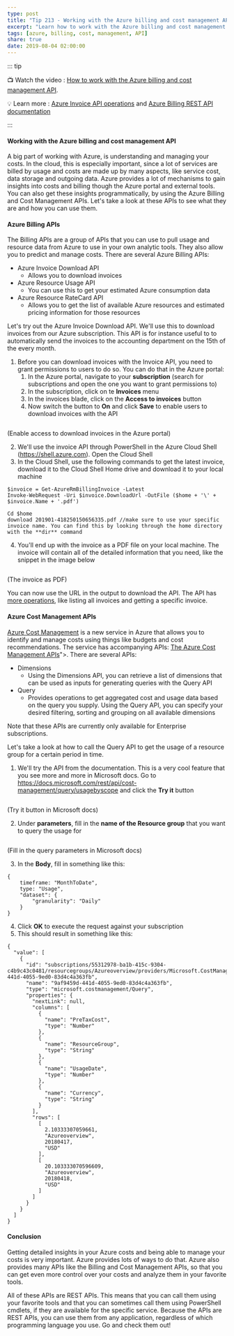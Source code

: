 ```yaml
---
type: post
title: "Tip 213 - Working with the Azure billing and cost management API"
excerpt: "Learn how to work with the Azure billing and cost management API"
tags: [azure, billing, cost, management, API]
share: true
date: 2019-08-04 02:00:00
---
```

 
::: tip

:tv: Watch the video : [How to work with the Azure billing and cost management API](https://www.youtube.com/watch?v=9dl84ttYR70&list=PLLasX02E8BPCNCK8Thcxu-Y-XcBUbhFWC&index=67?WT.mc_id=youtube-azuredevtips-micrum).

:bulb: Learn more : [Azure Invoice API operations](https://aka.ms/att/azure-invoice-api) and [Azure Billing REST API documentation]( https://aka.ms/att/azure-billing-api)
 
:::

#### Working with the Azure billing and cost management API

A big part of working with Azure, is understanding and managing your costs. In the cloud, this is especially important, since a lot of services are billed by usage and costs are made up by many aspects, like service cost, data storage and outgoing data. 
Azure provides a lot of mechanisms to gain insights into costs and billing though the Azure portal and external tools. You can also get these insights programmatically, by using the Azure Billing and Cost Management APIs. Let's take a look at these APIs to see what they are and how you can use them.

#### Azure Billing APIs

The Billing APIs are a group of APIs that you can use to pull usage and resource data from Azure to use in your own analytic tools. They also allow you to predict and manage costs. There are several Azure Billing APIs:

* Azure Invoice Download API
    * Allows you to download invoices
* Azure Resource Usage API
    * You can use this to get your estimated Azure consumption data
* Azure Resource RateCard API
    * Allows you to get the list of available Azure resources and estimated pricing information for those resources

Let's try out the Azure Invoice Download API. We'll use this to download invoices from our Azure subscription. This API is for instance useful to to automatically send the invoices to the accounting department on the 15th of the every month.   

1. Before you can download invoices with the Invoice API, you need to grant permissions to users to do so. You can do that in the Azure portal:
    1. In the Azure portal, navigate to your **subscription** (search for subscriptions and open the one you want to grant permissions to)
    2. In the subscription, click on te **Invoices** menu
    3. In the invoices blade, click on the **Access to invoices** button
    4. Now switch the button to **On** and click **Save** to enable users to download invoices with the API

<img :src="$withBase('/files/EnableAccessToinvoices.png')">

(Enable access to download invoices in the Azure portal)

2. We'll use the invoice API through PowerShell in the Azure Cloud Shell (https://shell.azure.com). Open the Cloud Shell
3. In the Cloud Shell, use the following commands to get the latest invoice, download it to the Cloud Shell Home drive and download it to your local machine
```
$invoice = Get-AzureRmBillingInvoice -Latest
Invoke-WebRequest -Uri $invoice.DownloadUrl -OutFile ($home + '\' + $invoice.Name + '.pdf')

Cd $home
download 201901-418250150656335.pdf //make sure to use your specific invoice name. You can find this by looking through the home directory with the **dir** command
```
4. You'll end up with the invoice as a PDF file on your local machine. The invoice will contain all of the detailed information that you need, like the snippet in the image below

<img :src="$withBase('/files/GetInvoices.png')">

(The invoice as PDF)

You can now use the URL in the output to download the API. The API has [more operations](https://docs.microsoft.com/rest/api/billing/invoices?WT.mc_id=docs-azuredevtips-micrum), like listing all invoices and getting a specific invoice.

#### Azure Cost Management APIs

[Azure Cost Management](https://azure.microsoft.com/services/cost-management?WT.mc_id=azure-azuredevtips-micrum) is a new service in Azure that allows you to identify and manage costs using things like budgets and cost recommendations. The service has accompanying APIs: [The Azure Cost Management APIs](https://docs.microsoft.com/rest/api/cost-management')">. There are several APIs:

* Dimensions
    * Using the Dimensions API, you can retrieve a list of dimensions that can be used as inputs for generating queries with the Query API
* Query
    * Provides operations to get aggregated cost and usage data based on the query you supply. Using the Query API, you can specify your desired filtering, sorting and grouping on all available dimensions

Note that these APIs are currently only available for Enterprise subscriptions. 

Let's take a look at how to call the Query API to get the usage of a resource group for a certain period in time.

1. We'll try the API from the documentation. This is a very cool feature that you see more and more in Microsoft docs. Go to https://docs.microsoft.com/rest/api/cost-management/query/usagebyscope and click the **Try it** button

<img :src="$withBase('/files/TryItButton.png')">

(Try it button in Microsoft docs)

2. Under **parameters**, fill in the **name of the Resource group** that you want to query the usage for

<img :src="$withBase('/files/TryTheQueryAPI.png')">

(Fill in the query parameters in Microsoft docs)

3. In the **Body**, fill in something like this:
```
{
	timeframe: "MonthToDate",
	type: "Usage",
    "dataset": {
        "granularity": "Daily"    
    } 
}
```
4. Click **OK** to execute the request against your subscription
5. This should result in something like this:
```
{
  "value": [
    {
      "id": "subscriptions/55312978-ba1b-415c-9304-c4b9c43c0481/resourcegroups/Azureoverview/providers/Microsoft.CostManagement/Query/9af9459d-441d-4055-9ed0-83d4c4a363fb",
      "name": "9af9459d-441d-4055-9ed0-83d4c4a363fb",
      "type": "microsoft.costmanagement/Query",
      "properties": {
        "nextLink": null,
        "columns": [
          {
            "name": "PreTaxCost",
            "type": "Number"
          },
          {
            "name": "ResourceGroup",
            "type": "String"
          },
          {
            "name": "UsageDate",
            "type": "Number"
          },
          {
            "name": "Currency",
            "type": "String"
          }
        ],
        "rows": [
          [
            2.10333307059661,
            "Azureoverview",
            20180417,
            "USD"
          ],
          [
            20.103333070596609,
            "Azureoverview",
            20180418,
            "USD"
          ]
        ]
      }
    }
  ]
}
```

#### Conclusion

Getting detailed insights in your Azure costs and being able to manage your costs is very important. Azure provides lots of ways to do that. Azure also provides many APIs like the Billing and Cost Management APIs, so that you can get even more control over your costs and analyze them in your favorite tools. 

All of these APIs are REST APIs. This means that you can call them using your favorite tools and that you can sometimes call them using PowerShell cmdlets, if they are available for the specific service. Because the APIs are REST APIs, you can use them from any application, regardless of which programming language you use. Go and check them out!

